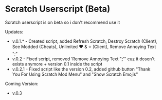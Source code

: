 # Scratch Userscript (Beta)
Scratch userscript is on beta so i don't recommend use it

Updates:
- v.0.1.* - Created script, added Refresh Scratch, Destroy Scratch (Client), See Modded (Cheats), Unlimited ❤ & ⭐ (Client), Remove Annoying Text ";"
- v.0.2 - Fixed script, removed 'Remove Annoying Text ";"' cuz it dosen't exists anymore + version 0.1 inside the script
- v.0.2.1 - Fixed script like the version 0.2, added github button "Thank You For Using Scratch Mod Menu" and "Show Scratch Emojis"

Coming Version:
- v.0.3
